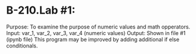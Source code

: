 # B-210.Lab #1:
Purpose: To examine the purpose of numeric values and math opperators. 
Input: var_1, var_2, var_3, var_4 (numeric values) 
Output: Shown in file #1 (ipynb file)
This program may be improved by adding additional if else conditionals. 
